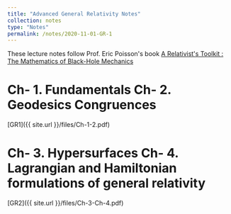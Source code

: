 ```yaml
---
title: "Advanced General Relativity Notes"
collection: notes
type: "Notes"
permalink: /notes/2020-11-01-GR-1
---
```


These lecture notes follow Prof. Eric Poisson's book [A Relativist's Toolkit : The Mathematics of Black-Hole Mechanics](https://www.cambridge.org/core/books/relativists-toolkit/DA7ED68B971708A0F782257F948981E7)

Ch- 1. Fundamentals Ch- 2. Geodesics Congruences 
======
[GR1]({{ site.url }}/files/Ch-1-2.pdf)

Ch- 3. Hypersurfaces Ch- 4. Lagrangian and Hamiltonian formulations of general relativity 
======
[GR2]({{ site.url }}/files/Ch-3-Ch-4.pdf)
